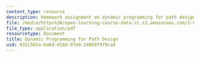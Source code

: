 ```yaml
---
content_type: resource
description: Homework assignment on dynamic programming for path design.
file: /media/https%3A/open-learning-course-data-rc.s3.amazonaws.com/2-017j-design-of-electromechanical-robotic-systems-fall-2009/032c565aba6dd18d97e924050f979ca4_MIT2_017JF09_p30.pdf
file_type: application/pdf
resourcetype: Document
title: Dynamic Programming for Path Design
uid: 032c565a-ba6d-d18d-97e9-24050f979ca4
---
```

